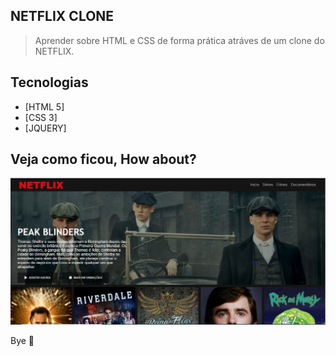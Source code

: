 ## NETFLIX CLONE

> Aprender sobre HTML e CSS de forma prática atráves de um clone do NETFLIX.

## Tecnologias

- [HTML 5]
- [CSS 3]
- [JQUERY]
  
## Veja como ficou, How about?

![alt tag](./img/Capa.png)


Bye 👋